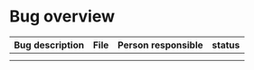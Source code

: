 # Bug overview

| Bug description | File | Person responsible | status |
| --------------- | ---- | ------------------ | ------ |
|  |  |  |  |
|  |  |  |  |
